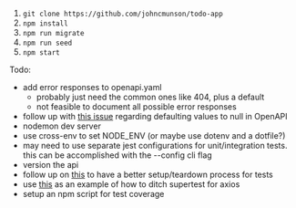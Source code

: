 1. `git clone https://github.com/johncmunson/todo-app`
2. `npm install`
3. `npm run migrate`
4. `npm run seed`
5. `npm start`


Todo:
- add error responses to openapi.yaml
  - probably just need the common ones like 404, plus a default
  - not feasible to document all possible error responses
- follow up with [this issue](https://github.com/OAI/OpenAPI-Specification/issues/2057) regarding defaulting values to null in OpenAPI
- nodemon dev server
- use cross-env to set NODE_ENV (or maybe use dotenv and a dotfile?)
- may need to use separate jest configurations for unit/integration tests. this can be accomplished with the --config cli flag
- version the api
- follow up on [this](https://github.com/facebook/jest/issues/9227#issuecomment-557842917) to have a better setup/teardown process for tests
- use [this](https://stackoverflow.com/questions/59011575/how-to-close-express-server-inside-jest-afterall-hook/59011973?noredirect=1#comment104271965_59011973) as an example of how to ditch supertest for axios
- setup an npm script for test coverage

